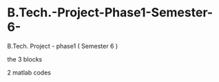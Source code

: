 # B.Tech.-Project-Phase1-Semester-6-
B.Tech. Project - phase1 ( Semester 6 )

the 3 blocks

2 matlab codes
